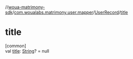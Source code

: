 //[woua-matrimony-sdk](../../../index.md)/[com.woualabs.matrimony.user.mapper](../index.md)/[UserRecord](index.md)/[title](title.md)

# title

[common]\
val [title](title.md): [String](https://kotlinlang.org/api/latest/jvm/stdlib/kotlin/-string/index.html)? = null
